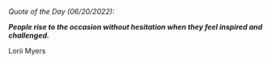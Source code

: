 *Quote of the Day (06/20/2022):*

_**People rise to the occasion without hesitation when they feel inspired and challenged.**_

Lorii Myers